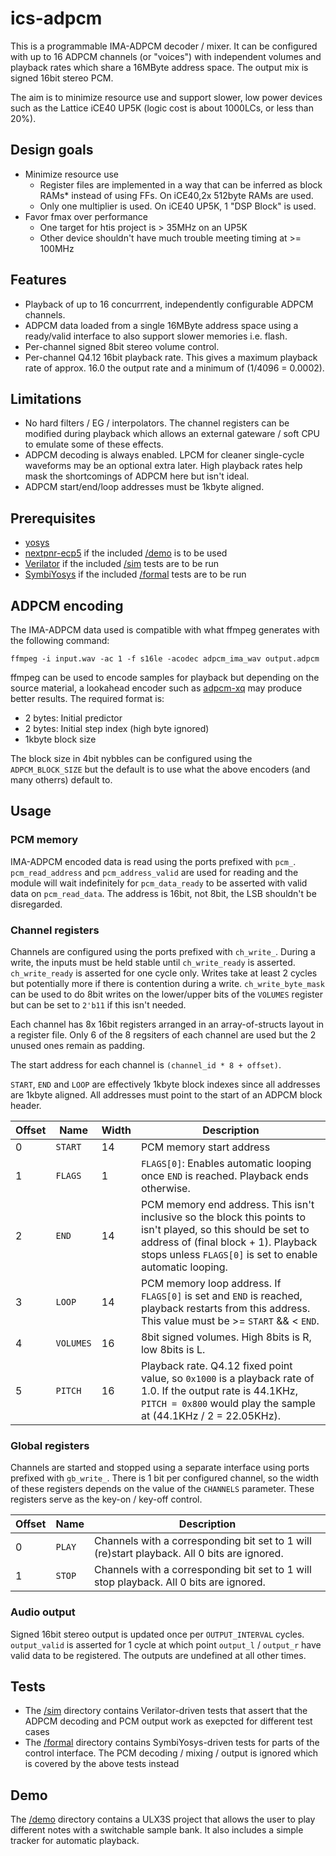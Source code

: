 # ics-adpcm

This is a programmable IMA-ADPCM decoder / mixer. It can be configured with up to 16 ADPCM channels (or "voices") with independent volumes and playback rates which share a 16MByte address space. The output mix is signed 16bit stereo PCM.

The aim is to minimize resource use and support slower, low power devices such as the Lattice iCE40 UP5K (logic cost is about 1000LCs, or less than 20%).

## Design goals

* Minimize resource use
     * Register files are implemented in a way that can be inferred as block RAMs* instead of using FFs. On iCE40,2x 512byte RAMs are used.
     * Only one multiplier is used. On iCE40 UP5K, 1 "DSP Block" is used.
* Favor fmax over performance
     * One target for htis project is > 35MHz on an UP5K
     * Other device shouldn't have much trouble meeting timing at >= 100MHz

## Features

* Playback of up to 16 concurrrent, independently configurable ADPCM channels.
* ADPCM data loaded from a single 16MByte address space using a ready/valid interface to also support slower memories i.e. flash.
* Per-channel signed 8bit stereo volume control.
* Per-channel Q4.12 16bit playback rate. This gives a maximum playback rate of approx. 16.0 the output rate and a minimum of (1/4096 = 0.0002).

## Limitations

* No hard filters / EG / interpolators. The channel registers can be modified during playback which allows an external gateware / soft CPU to emulate some of these effects.
* ADPCM decoding is always enabled. LPCM for cleaner single-cycle waveforms may be an optional extra later. High playback rates help mask the shortcomings of ADPCM here but isn't ideal.
* ADPCM start/end/loop addresses must be 1kbyte aligned.

## Prerequisites

* [yosys](https://github.com/YosysHQ/yosys)
* [nextpnr-ecp5](https://github.com/YosysHQ/nextpnr) if the included [/demo](/demo) is to be used
* [Verilator](https://www.veripool.org/wiki/verilator) if the included [/sim](/sim) tests are to be run
* [SymbiYosys](https://github.com/YosysHQ/SymbiYosys) if the included [/formal](/formal) tests are to be run

## ADPCM encoding

The IMA-ADPCM data used is compatible with what ffmpeg generates with the following command:

```
ffmpeg -i input.wav -ac 1 -f s16le -acodec adpcm_ima_wav output.adpcm
```

ffmpeg can be used to encode samples for playback but depending on the source material, a lookahead encoder such as [adpcm-xq](https://github.com/dbry/adpcm-xq) may produce better results. The required format is:

* 2 bytes: Initial predictor
* 2 bytes: Initial step index (high byte ignored)
* 1kbyte block size

The block size in 4bit nybbles can be configured using the `ADPCM_BLOCK_SIZE` but the default is to use what the above encoders (and many otherrs) default to.

## Usage

### PCM memory

IMA-ADPCM encoded data is read using the ports prefixed with `pcm_`. `pcm_read_address` and `pcm_address_valid` are used for reading and the module will wait indefinitely for `pcm_data_ready` to be asserted with valid data on `pcm_read_data`. The address is 16bit, not 8bit, the LSB shouldn't be disregarded.

### Channel registers

Channels are configured using the ports prefixed with `ch_write_`. During a write, the inputs must be held stable until `ch_write_ready` is asserted. `ch_write_ready` is asserted for one cycle only. Writes take at least 2 cycles but potentially more if there is contention during a write. `ch_write_byte_mask` can be used to do 8bit writes on the lower/upper bits of the `VOLUMES` register but can be set to `2'b11` if this isn't needed.

Each channel has 8x 16bit registers arranged in an array-of-structs layout in a register file. Only 6 of the 8 regsiters of each channel are used but the 2 unused ones remain as padding.

The start address for each channel is `(channel_id * 8 + offset)`.

`START`, `END` and `LOOP` are effectively 1kbyte block indexes since all addresses are 1kbyte aligned. All addresses must point to the start of an ADPCM block header.

| Offset | Name | Width | Description
| ------ |------|-------| -----------
| 0 | `START` | 14 | PCM memory start address
| 1 | `FLAGS` | 1 | `FLAGS[0]`: Enables automatic looping once `END` is reached. Playback ends otherwise.
| 2 | `END`| 14 | PCM memory end address. This isn't inclusive so the block this points to isn't played, so this should be set to address of (final block + 1). Playback stops unless `FLAGS[0]` is set to enable automatic looping.
| 3 | `LOOP` | 14 | PCM memory loop address. If `FLAGS[0]` is set and `END` is reached, playback restarts from this address. This value must be >= `START` && < `END`.
| 4 | `VOLUMES` | 16 | 8bit signed volumes. High 8bits is R, low 8bits is L.
| 5 | `PITCH` | 16 | Playback rate. Q4.12 fixed point value, so `0x1000` is a playback rate of 1.0. If the output rate is 44.1KHz, `PITCH = 0x800` would play the sample at (44.1KHz / 2 = 22.05KHz).

### Global registers

Channels are started and stopped using a separate interface using ports prefixed with `gb_write_`. There is 1 bit per configured channel, so the width of these registers depends on the value of the `CHANNELS` parameter. These registers serve as the key-on / key-off control.

| Offset | Name | Description
| ------ | ---- | -----------
| 0 | `PLAY` | Channels with a corresponding bit set to 1 will (re)start playback. All 0 bits are ignored.
| 1 | `STOP` | Channels with a corresponding bit set to 1 will stop playback. All 0 bits are ignored.

### Audio output

Signed 16bit stereo output is updated once per `OUTPUT_INTERVAL` cycles. `output_valid` is asserted for 1 cycle at which point `output_l` / `output_r` have valid data to be registered. The outputs are undefined at all other times.
 
## Tests

* The [/sim](/sim) directory contains Verilator-driven tests that assert that the ADPCM decoding and PCM output work as exepcted for different test cases
* The [/formal](/formal) directory contains SymbiYosys-driven tests for parts of the control interface. The PCM decoding / mixing / output is ignored which is covered by the above tests instead

## Demo

The [/demo](/demo) directory contains a ULX3S project that allows the user to play different notes with a switchable sample bank. It also includes a simple tracker for automatic playback.